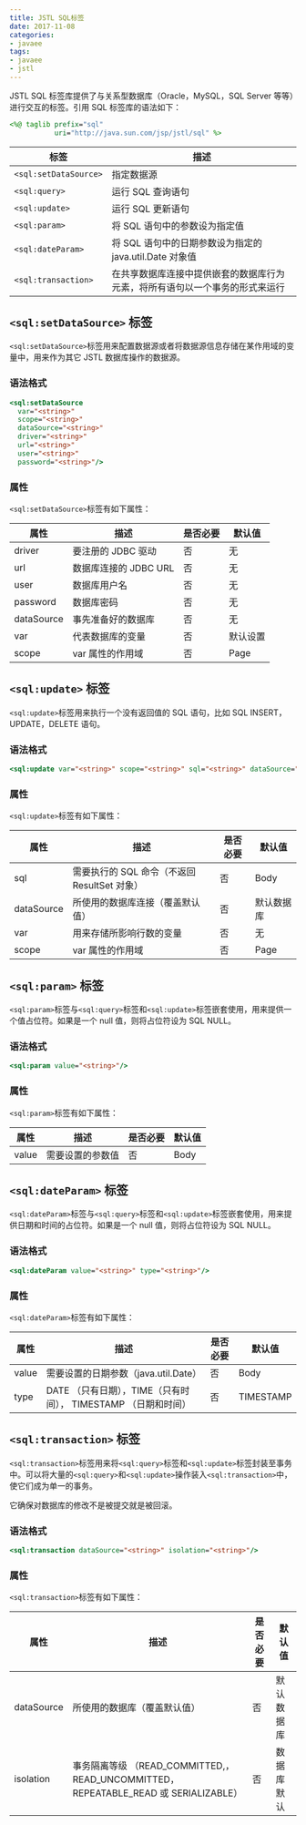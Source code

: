 ```yaml
---
title: JSTL SQL标签
date: 2017-11-08
categories:
- javaee
tags:
- javaee
- jstl
---
```


JSTL SQL 标签库提供了与关系型数据库（Oracle，MySQL，SQL Server 等等）进行交互的标签。引用 SQL 标签库的语法如下：

```jsp
<%@ taglib prefix="sql"
           uri="http://java.sun.com/jsp/jstl/sql" %>
```

| 标签                  | 描述                                                                         |
| --------------------- | ---------------------------------------------------------------------------- |
| `<sql:setDataSource>` | 指定数据源                                                                   |
| `<sql:query>`         | 运行 SQL 查询语句                                                            |
| `<sql:update>`        | 运行 SQL 更新语句                                                            |
| `<sql:param>`         | 将 SQL 语句中的参数设为指定值                                                |
| `<sql:dateParam>`     | 将 SQL 语句中的日期参数设为指定的 java.util.Date  对象值                     |
| `<sql:transaction>`   | 在共享数据库连接中提供嵌套的数据库行为元素，将所有语句以一个事务的形式来运行 |

## `<sql:setDataSource>` 标签

`<sql:setDataSource>`标签用来配置数据源或者将数据源信息存储在某作用域的变量中，用来作为其它 JSTL 数据库操作的数据源。

### 语法格式

```jsp
<sql:setDataSource
  var="<string>"
  scope="<string>"
  dataSource="<string>"
  driver="<string>"
  url="<string>"
  user="<string>"
  password="<string>"/>
```

### 属性

`<sql:setDataSource>`标签有如下属性：

| **属性**   | **描述**              | **是否必要** | **默认值** |
| ---------- | --------------------- | ------------ | ---------- |
| driver     | 要注册的 JDBC 驱动    | 否           | 无         |
| url        | 数据库连接的 JDBC URL | 否           | 无         |
| user       | 数据库用户名          | 否           | 无         |
| password   | 数据库密码            | 否           | 无         |
| dataSource | 事先准备好的数据库    | 否           | 无         |
| var        | 代表数据库的变量      | 否           | 默认设置   |
| scope      | var 属性的作用域      | 否           | Page       |

## `<sql:update>` 标签

`<sql:update>`标签用来执行一个没有返回值的 SQL 语句，比如 SQL INSERT，UPDATE，DELETE 语句。

### 语法格式

```jsp
<sql:update var="<string>" scope="<string>" sql="<string>" dataSource="<string>"/>
```

### 属性

`<sql:update>`标签有如下属性：

| **属性**   | **描述**                                     | **是否必要** | **默认值** |
| ---------- | -------------------------------------------- | ------------ | ---------- |
| sql        | 需要执行的 SQL 命令（不返回 ResultSet 对象） | 否           | Body       |
| dataSource | 所使用的数据库连接（覆盖默认值）             | 否           | 默认数据库 |
| var        | 用来存储所影响行数的变量                     | 否           | 无         |
| scope      | var 属性的作用域                             | 否           | Page       |

## `<sql:param>` 标签

`<sql:param>`标签与`<sql:query>`标签和`<sql:update>`标签嵌套使用，用来提供一个值占位符。如果是一个 null 值，则将占位符设为 SQL NULL。

### 语法格式

```jsp
<sql:param value="<string>"/>
```

### 属性

`<sql:param>`标签有如下属性：

| **属性** | **描述**         | **是否必要** | **默认值** |
| -------- | ---------------- | ------------ | ---------- |
| value    | 需要设置的参数值 | 否           | Body       |

## `<sql:dateParam>` 标签

`<sql:dateParam>`标签与`<sql:query>`标签和`<sql:update>`标签嵌套使用，用来提供日期和时间的占位符。如果是一个 null 值，则将占位符设为 SQL NULL。

### 语法格式

```jsp
<sql:dateParam value="<string>" type="<string>"/>
```

### 属性

`<sql:dateParam>`标签有如下属性：

| **属性** | **描述**                                                       | **是否必要** | **默认值** |
| -------- | -------------------------------------------------------------- | ------------ | ---------- |
| value    | 需要设置的日期参数（java.util.Date）                           | 否           | Body       |
| type     | DATE （只有日期），TIME（只有时间）， TIMESTAMP （日期和时间） | 否           | TIMESTAMP  |

## `<sql:transaction>` 标签

`<sql:transaction>`标签用来将`<sql:query>`标签和`<sql:update>`标签封装至事务中。可以将大量的`<sql:query>`和`<sql:update>`操作装入`<sql:transaction>`中，使它们成为单一的事务。

它确保对数据库的修改不是被提交就是被回滚。

### 语法格式

```jsp
<sql:transaction dataSource="<string>" isolation="<string>"/>
```

### 属性

`<sql:transaction>`标签有如下属性：

| **属性**   | **描述**                                                                             | **是否必要** | **默认值** |
| ---------- | ------------------------------------------------------------------------------------ | ------------ | ---------- |
| dataSource | 所使用的数据库（覆盖默认值）                                                         | 否           | 默认数据库 |
| isolation  | 事务隔离等级 （READ_COMMITTED,，READ_UNCOMMITTED， REPEATABLE_READ 或 SERIALIZABLE） | 否           | 数据库默认 |
